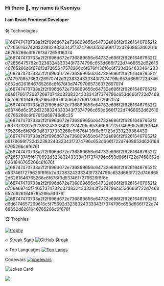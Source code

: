 ### Hi there 👋, my name is Kseniya
#### I am React Frontend Developer

🛠  Technologies 

![68747470733a2f2f696d672e736869656c64732e696f2f62616467652f2d72656163742d3238324333343f7374796c653d666f722d7468652d6261646765266c6f676f3d7265616374](https://user-images.githubusercontent.com/70837696/153024513-770a2031-903a-4809-8f9f-cd9392d62a6c.svg)
![68747470733a2f2f696d672e736869656c64732e696f2f62616467652f2d72656475782d3238324333343f7374796c653d666f722d7468652d6261646765266c6f676f3d7265647578266c6f676f436f6c6f723d364633464233](https://user-images.githubusercontent.com/70837696/153024524-0d1fa320-a146-40d1-892f-4343d8be02e7.svg)
![68747470733a2f2f696d672e736869656c64732e696f2f62616467652f2d747970657363726970742d3238324333343f7374796c653d666f722d7468652d6261646765266c6f676f3d74797065736372697074](https://user-images.githubusercontent.com/70837696/153024539-6d4cabb4-3937-4e6e-8bcb-b22abf830830.svg)
![68747470733a2f2f696d672e736869656c64732e696f2f62616467652f2d6a6176617363726970742d3238324333343f7374796c653d666f722d7468652d6261646765266c6f676f3d6a617661736372697074](https://user-images.githubusercontent.com/70837696/153024547-37b6baa2-1820-4db6-bfd4-0bf783d5db45.svg)
![68747470733a2f2f696d672e736869656c64732e696f2f62616467652f2d68746d6c352d3238324333343f7374796c653d666f722d7468652d6261646765266c6f676f3d68746d6c35](https://user-images.githubusercontent.com/70837696/153024558-154363f6-6309-4df7-a1b0-0d80779b7f20.svg)
![68747470733a2f2f696d672e736869656c64732e696f2f62616467652f2d637373332d3238324333343f7374796c653d666f722d7468652d6261646765266c6f676f3d63737333266c6f676f436f6c6f723d333239364430](https://user-images.githubusercontent.com/70837696/153024567-78cda61b-4dd2-4867-bb57-14c75ecb0120.svg)
![68747470733a2f2f696d672e736869656c64732e696f2f62616467652f2d6178696f732d3238324333343f7374796c653d666f722d7468652d6261646765266c6f676f](https://user-images.githubusercontent.com/70837696/153024609-ea5847b5-9c15-4fa6-8a12-1e02b3903263.svg)
![68747470733a2f2f696d672e736869656c64732e696f2f62616467652f2d726573745f6170692d3238324333343f7374796c653d666f722d7468652d6261646765266c6f676f](https://user-images.githubusercontent.com/70837696/153024633-c7f580c2-faee-4b85-8b09-7a6284a7a647.svg)
![68747470733a2f2f696d672e736869656c64732e696f2f62616467652f2d53746f7279626f6f6b2d3238324333343f7374796c653d666f722d7468652d6261646765266c6f676f3d53746f7279626f6f6b](https://user-images.githubusercontent.com/70837696/153024643-9bebee3f-b1d3-4975-8765-cb6e25faf1eb.svg)
![68747470733a2f2f696d672e736869656c64732e696f2f62616467652f2d756e69745f74657374732d3238324333343f7374796c653d666f722d7468652d6261646765266c6f676f](https://user-images.githubusercontent.com/70837696/153024669-77c254ad-71a2-43d4-a30f-4940c31b5268.svg)
![68747470733a2f2f696d672e736869656c64732e696f2f62616467652f2d6d6174657269616c5f75692d3238324333343f7374796c653d666f722d7468652d6261646765266c6f676f](https://user-images.githubusercontent.com/70837696/153024682-06572f8e-b382-4b90-b53c-e78216f37648.svg)

🏆 Trophies

[![trophy](https://github-profile-trophy.vercel.app/?username=KseniyaMelnik&theme=onedark)](https://github.com/ryo-ma/github-profile-trophy)

🔥 Streak Stats
[![GitHub Streak](http://github-readme-streak-stats.herokuapp.com?user=KseniyaMelnik&theme=dark&hide_border=true&date_format=M%20j%5B%2C%20Y%5D&border=DD2727&currStreakNum=DD2727)](https://git.io/streak-stats)

🔝 Top Languages
[![Top Langs](https://github-readme-stats.vercel.app/api/top-langs/?username=KseniyaMelnik&layout=compact&theme=dark)](https://github.com/anuraghazra/github-readme-stats)

Codewars
[![codewars](https://www.codewars.com/users/KseniyaMelnik/badges/large)](https://www.codewars.com/users/KseniyaMelnik)


![Jokes Card](https://readme-jokes.vercel.app/api)

![](https://komarev.com/ghpvc/?username=KseniyaMelnik&color=grey)
